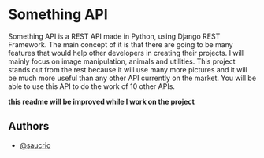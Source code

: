 
# Something API

Something API is a REST API made in Python, using Django REST Framework. The main concept of it is that there are going to be many features that would help other developers in creating their projects. I will mainly focus on image manipulation, animals and utilities. This project stands out from the rest because it will use many more pictures and it will be much more useful than any other API currently on the market. You will be able to use this API to do the work of 10 other APIs.

**this readme will be improved while I work on the project**
## Authors

- [@saucrio](https://github.com/saucrio)

  